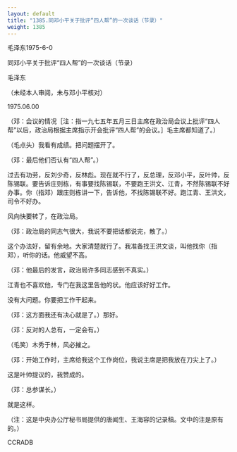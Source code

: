 ```yaml
---
layout: default
title: "1385.同邓小平关于批评“四人帮”的一次谈话（节录）"
weight: 1385
---
```


毛泽东1975-6-0

同邓小平关于批评“四人帮”的一次谈话（节录）

毛泽东

（未经本人审阅，未与邓小平核对）

1975.06.00

（邓：会议的情况［注：指一九七五年五月三日主席在政治局会议上批评“四人帮”以后，政治局根据主席指示开会批评“四人帮”的会议。］毛主席都知道了。）

（毛点头）我看有成绩。把问题摆开了。

（邓：最后他们否认有“四人帮”。）

过去有功劳，反刘少奇，反林彪。现在就不行了，反总理，反邓小平，反叶帅，反陈锡联。要告诉庄则栋，有事要找陈锡联，不要跑王洪文、江青，不然陈锡联不好办事。你（指邓）跟庄则栋讲一下，告诉他，不找陈锡联不好。跑江青、王洪文，司令不好办。

风向快要转了，在政治局。

（邓：政治局的同志气很大，我说不要把话都说完，散了。）

这个办法好，留有余地。大家清楚就行了。我准备找王洪文谈，叫他找你（指邓），听你的话。他威望不高。

（邓：他最后的发言，政治局许多同志感到不真实。）

江青也不喜欢他，专门在我这里告他的状。他应该好好工作。

没有大问题。你要把工作干起来。

（邓：这方面我还有决心就是了。）那好。

（邓：反对的人总有，一定会有。）

（毛笑）木秀于林，风必摧之。

（邓：开始工作时，主席给我这个工作岗位，我说主席是把我放在刀尖上了。）

这是叶帅提议的，我赞成的。

（邓：总参谋长。）

就是这样。

（注：这是中央办公厅秘书局提供的唐闻生、王海容的记录稿。文中的注是原有的。）

CCRADB

